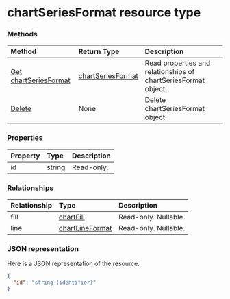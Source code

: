 # chartSeriesFormat resource type




### Methods

| Method		   | Return Type	|Description|
|:---------------|:--------|:----------|
|[Get chartSeriesFormat](../api/chartseriesformat_get.md) | [chartSeriesFormat](chartseriesformat.md) |Read properties and relationships of chartSeriesFormat object.|
|[Delete](../api/chartseriesformat_delete.md) | None |Delete chartSeriesFormat object. |

### Properties
| Property	   | Type	|Description|
|:---------------|:--------|:----------|
|id|string| Read-only.|

### Relationships
| Relationship | Type	|Description|
|:---------------|:--------|:----------|
|fill|[chartFill](chartfill.md)| Read-only. Nullable.|
|line|[chartLineFormat](chartlineformat.md)| Read-only. Nullable.|

### JSON representation

Here is a JSON representation of the resource.

<!-- {
  "blockType": "resource",
  "optionalProperties": [

  ],
  "@odata.type": "microsoft.graph.chartSeriesFormat"
}-->

```json
{
  "id": "string (identifier)"
}

```

<!-- uuid: 8fcb5dbc-d5aa-4681-8e31-b001d5168d79
2015-10-25 14:57:30 UTC -->
<!-- {
  "type": "#page.annotation",
  "description": "chartSeriesFormat resource",
  "keywords": "",
  "section": "documentation",
  "tocPath": ""
}-->